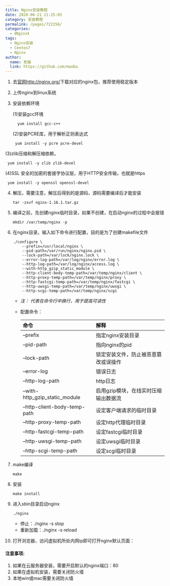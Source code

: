 ```yaml
---
title: Nginx安装教程
date: 2020-06-21 21:25:03
category: 安装教程
permalink: /pages/722156/
categories: 
  - 《Nginx》
tags: 
  - Nginx安装
  - Centos7
  - Nginx
author: 
  name: 老猫
  link: https://github.com/maoba
---
```


1. 去[官网http://nginx.org/](http://nginx.org/)下载对应的nginx包，推荐使用稳定版本

2. 上传nginx到linux系统

3. 安装依赖环境

   (1)安装gcc环境

   ```
     yum install gcc-c++
   ```

   (2)安装PCRE库，用于解析正则表达式

   ```
    yum install -y pcre pcre-devel
   ```
<!-- more -->
   (3)zlib压缩和解压缩依赖，

   ```
    yum install -y zlib zlib-devel
   ```

   (4)SSL 安全的加密的套接字协议层，用于HTTP安全传输，也就是https

   ```
    yum install -y openssl openssl-devel
   ```

4. 解压，需要注意，解压后得到的是源码，源码需要编译后才能安装

   ```
   tar -zxvf nginx-1.16.1.tar.gz
   ```

5. 编译之前，先创建nginx临时目录，如果不创建，在启动nginx的过程中会报错

   ```
   mkdir /var/temp/nginx -p
   ```

6. 在nginx目录，输入如下命令进行配置，目的是为了创建makefile文件

   ```shell
   ./configure \
       --prefix=/usr/local/nginx \
       --pid-path=/var/run/nginx/nginx.pid \
       --lock-path=/var/lock/nginx.lock \
       --error-log-path=/var/log/nginx/error.log \
       --http-log-path=/var/log/nginx/access.log \
       --with-http_gzip_static_module \
       --http-client-body-temp-path=/var/temp/nginx/client \
       --http-proxy-temp-path=/var/temp/nginx/proxy \
       --http-fastcgi-temp-path=/var/temp/nginx/fastcgi \
       --http-uwsgi-temp-path=/var/temp/nginx/uwsgi \
       --http-scgi-temp-path=/var/temp/nginx/scgi
   ```

   - *注： 代表在命令行中换行，用于提高可读性*

   - 配置命令：

     | 命令                          | 解释                                 |
     | :---------------------------- | :----------------------------------- |
     | –prefix                       | 指定nginx安装目录                    |
     | –pid-path                     | 指向nginx的pid                       |
     | –lock-path                    | 锁定安装文件，防止被恶意篡改或误操作 |
     | –error-log                    | 错误日志                             |
     | –http-log-path                | http日志                             |
     | –with-http_gzip_static_module | 启用gzip模块，在线实时压缩输出数据流 |
     | –http-client-body-temp-path   | 设定客户端请求的临时目录             |
     | –http-proxy-temp-path         | 设定http代理临时目录                 |
     | –http-fastcgi-temp-path       | 设定fastcgi临时目录                  |
     | –http-uwsgi-temp-path         | 设定uwsgi临时目录                    |
     | –http-scgi-temp-path          | 设定scgi临时目录                     |

7. make编译

   ```
   make
   ```

8. 安装

   ```
   make install
   ```

9. 进入sbin目录启动nginx

   ```
   ./nginx
   ```

   - 停止：./nginx -s stop
   - 重新加载：./nginx -s reload

10. 打开浏览器，访问虚拟机所处内网ip即可打开nginx默认页面：

#### 注意事项:

1. 如果在云服务器安装，需要开启默认的nginx端口：80
2. 如果在虚拟机安装，需要关闭防火墙
3. 本地win或mac需要关闭防火墙

